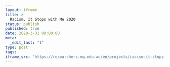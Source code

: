 ```yaml
---
layout: iframe
title: >
  Racism. It Stops with Me 2020
status: publish
published: true
date: 2020-3-31 00:00:00
meta:
  _edit_last: "1"
type: post
tags:
iframe_src: "https://researchers.mq.edu.au/en/projects/racism-it-stops-with-me-2020"
---
```

        